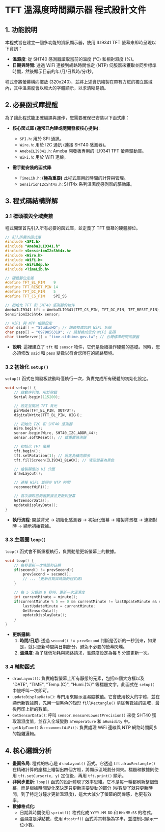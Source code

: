# TFT 溫濕度時間顯示器 程式設計文件

## 1. 功能說明

本程式旨在建立一個多功能的資訊顯示器，使用 ILI9341 TFT 螢幕來即時呈現以下資訊：

* **溫濕度**: 從 SHT40 感測器讀取當前的溫度 (°C) 和相對濕度 (%)。
* **日期與時間**: 透過 WiFi 連接到網路時間協定 (NTP) 伺服器來獲取並同步標準時間，然後顯示目前的年/月/日與時/分/秒。

程式會將螢幕橫向擺放 (320x240)，並將上述資訊繪製在帶有方框的獨立區域內，其中溫濕度會以較大的字體顯示，以求清晰易讀。

## 2. 必要函式庫提醒

為了讓此程式能正確編譯與運作，您需要確保已安裝以下函式庫：

* **核心函式庫 (通常已內建或隨開發板核心提供)**:
  
  * `SPI.h`: 用於 SPI 通訊。
  * `Wire.h`: 用於 I2C 通訊 (連接 SHT40 感測器)。
  * `AmebaILI9341.h`: Ameba 開發板專用的 ILI9341 TFT 螢幕驅動庫。
  * `WiFi.h`: 用於 WiFi 連線。

* **需手動安裝的函式庫**:
  
  * `TimeLib.h`: **(極為重要)** 此程式庫用於時間的計算與管理。
  * `SensirionI2cSht4x.h`: SHT4x 系列溫濕度感測器的驅動庫。

## 3. 程式碼結構詳解

### 3.1 標頭檔與全域變數

程式開頭首先引入所有必要的函式庫，並定義了 TFT 螢幕的硬體腳位。

```cpp
// 引入所需的函式庫
#include <SPI.h>
#include "AmebaILI9341.h"
#include <SensirionI2cSht4x.h>
#include <Wire.h>
#include <WiFi.h>
#include <WiFiUdp.h>
#include <TimeLib.h>

// 硬體腳位定義
#define TFT_BL_PIN    9
#define TFT_RESET_PIN 14
#define TFT_DC_PIN    5
#define TFT_CS_PIN    SPI_SS

// 初始化 TFT 和 SHT40 感測器的物件
AmebaILI9341 tft = AmebaILI9341(TFT_CS_PIN, TFT_DC_PIN, TFT_RESET_PIN);
SensirionI2cSht4x sensor;

// WiFi 與 NTP 相關設定
char ssid[] = "StudioHQ"; // 請替換成您的 WiFi 名稱
char pass[] = "0979856319"; // 請替換成您的 WiFi 密碼
char timeServer[] = "time.stdtime.gov.tw"; // 台灣標準時間伺服器
```

* **說明**: 這裡建立了 `tft` 和 `sensor` 物件，它們是後續操作硬體的基礎。同時，您必須修改 `ssid` 和 `pass` 變數以符合您所在的網路環境。

### 3.2 初始化 `setup()`

`setup()` 函式在開發板啟動時僅執行一次，負責完成所有硬體的初始化設定。

```cpp
void setup() {
    // 啟動序列埠，用於除錯
    Serial.begin(115200);

    // 設定並開啟 TFT 背光
    pinMode(TFT_BL_PIN, OUTPUT);
    digitalWrite(TFT_BL_PIN, HIGH);

    // 初始化 I2C 和 SHT40 感測器
    Wire.begin();
    sensor.begin(Wire, SHT40_I2C_ADDR_44);
    sensor.softReset(); // 軟重置感測器

    // 初始化 TFT 螢幕
    tft.begin();
    tft.setRotation(1); // 設定為橫向顯示
    tft.fillScreen(ILI9341_BLACK); // 清空螢幕為黑色

    // 繪製靜態的 UI 介面
    drawLayout();

    // 連接 WiFi 並同步 NTP 時間
    reconnectWiFi();

    // 首次讀取感測器數據並更新到螢幕
    GetSensorData();
    updateDisplayData();
}
```

* **執行流程**: 開啟背光 -> 初始化感測器 -> 初始化螢幕 -> 繪製背景框 -> 連網對時 -> 顯示初始數據。

### 3.3 主迴圈 `loop()`

`loop()` 函式會不斷重複執行，負責動態更新螢幕上的數據。

```cpp
void loop() {
    // 每秒更新一次時間和日期
    if(second() != prevSecond){
        prevSecond = second();
        // ... (更新日期與時間的程式碼)
    }

    // 每 5 分鐘的 0 秒時，更新一次溫濕度
    int currentMinute = minute();
    if(currentMinute % 5 == 0 && currentMinute != lastUpdateMinute && second() == 0) {
        lastUpdateMinute = currentMinute;
        GetSensorData();
        updateDisplayData();
    }
}
```

* **更新邏輯**:
  1. **時間/日期**: 透過 `second() != prevSecond` 判斷是否新的一秒到來，如果是，就只更新時間與日期部分，避免不必要的螢幕閃爍。
  2. **溫濕度**: 為了降低功耗與網路請求，溫濕度設定為每 5 分鐘更新一次。

### 3.4 輔助函式

* `drawLayout()`: 負責繪製螢幕上所有靜態的元素，包括四個大方框以及 "DATE", "TIME", "Temp.(C)", "Humi.(%)" 等標題文字。此函式在 `setup()` 中被呼叫一次即可。
* `updateDisplayData()`: 專門用來顯示溫濕度數值。它會使用較大的字體，並在顯示新數據前，先用一個黑色的矩形 `fillRectangle()` 清除舊數據的區域，最後再印上新的數值。
* `GetSensorData()`: 呼叫 `sensor.measureLowestPrecision()` 來從 SHT40 獲取溫濕度值，並存入全域變數 `aTemperature` 和 `aHumidity` 中。
* `getNtpTime()` & `reconnectWiFi()`: 負責處理 WiFi 連線與 NTP 網路時間同步的複雜邏輯。

## 4. 核心邏輯分析

* **畫面佈局**: 程式的核心是 `drawLayout()` 函式。它透過 `tft.drawRectangle()` 在精確計算的座標上繪製出四個方框，將顯示區域劃分開來。標題和數據則使用 `tft.setCursor(x, y)` 定位後，再用 `tft.print()` 顯示。
* **非同步更新**: `loop()` 函式的設計體現了效率思維。它不是每一輪都刷新整個螢幕，而是根據時間變化來決定只更新需要變動的部分 (秒數變了就只更新時間，到了特定分鐘才更新溫濕度)，這大大減少了螢幕的閃爍感，也更有效率。
* **數據格式化**:
  * 日期與時間使用 `sprintf()` 格式化成 `YYYY-MM-DD` 和 `HH:MM:SS` 的格式。
  * 溫濕度是浮點數，使用 `dtostrf()` 函式將其轉換為字串，並控制只顯示一位小數。
